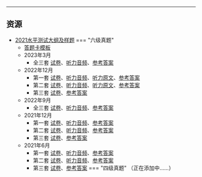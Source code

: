 

---

## 资源  
- [2021水平测试大纲及样题](https://lz.qaiu.top/parser?url=https://cqu-openlib.lanzouh.com/iOgu41uqa6ed)
=== "六级真题"
    * [答题卡模板](https://lz.qaiu.top/parser?url=https://cqu-openlib.lanzout.com/iW7Ta1v5ykqd)
    * 2023年3月  
        * 全三套 [试卷](https://lz.qaiu.top/parser?url=https://cqu-openlib.lanzout.com/izSGs1v4xk1g)、[听力音频](https://lz.qaiu.top/parser?url=https://cqu-openlib.lanzout.com/iTzFq1v4xjji)、[参考答案](https://lz.qaiu.top/parser?url=https://cqu-openlib.lanzout.com/iZKlv1v4ximf)  
    * 2022年12月  
        * 第一套 [试卷](https://lz.qaiu.top/parser?url=https://cqu-openlib.lanzout.com/ipiYA1v4wnob)、[听力音频](https://lz.qaiu.top/parser?url=https://cqu-openlib.lanzout.com/iM9T61v4wmwd)、[听力原文](https://lz.qaiu.top/parser?url=https://cqu-openlib.lanzout.com/i1jjN1v4wjsb)、[参考答案](https://lz.qaiu.top/parser?url=https://cqu-openlib.lanzout.com/iYbVM1v4wjpi)  
        * 第二套 [试卷](https://lz.qaiu.top/parser?url=https://cqu-openlib.lanzout.com/ifhQi1v4wvsd)、[听力音频](https://lz.qaiu.top/parser?url=https://cqu-openlib.lanzout.com/ixdTz1v4wuze)、[听力原文](https://lz.qaiu.top/parser?url=https://cqu-openlib.lanzout.com/isD9Y1v4wsmj)、[参考答案](https://lz.qaiu.top/parser?url=https://cqu-openlib.lanzout.com/irVyC1v4wsli)  
        * 第三套 [试卷](https://lz.qaiu.top/parser?url=https://cqu-openlib.lanzout.com/iUtLG1v4wqkf)、[参考答案](https://lz.qaiu.top/parser?url=https://cqu-openlib.lanzout.com/ip3TQ1v4wpze)  
    * 2022年9月  
        * 全三套 [试卷](https://lz.qaiu.top/parser?url=https://cqu-openlib.lanzout.com/iXXcT1v4unqb)、[听力音频](https://lz.qaiu.top/parser?url=https://cqu-openlib.lanzout.com/iw1Sj1v4unmh)、[参考答案](https://lz.qaiu.top/parser?url=https://cqu-openlib.lanzout.com/iK4LJ1v4unni)  
    * 2021年12月
        * 第一套 [试卷](https://lz.qaiu.top/parser?url=https://cqu-openlib.lanzout.com/iOcwR1v5y2aj)、[听力音频](https://lz.qaiu.top/parser?url=https://cqu-openlib.lanzout.com/ileGO1v5y27g)、[参考答案](https://lz.qaiu.top/parser?url=https://cqu-openlib.lanzout.com/iqM2b1v5y1dg)
        * 第二套 [试卷](https://lz.qaiu.top/parser?url=https://cqu-openlib.lanzout.com/io8f91v5y39e)、[听力音频](https://lz.qaiu.top/parser?url=https://cqu-openlib.lanzout.com/iwifX1v5y37c)、[参考答案](https://lz.qaiu.top/parser?url=https://cqu-openlib.lanzout.com/imGE81v5y2hg)
        * 第三套 [试卷](https://lz.qaiu.top/parser?url=https://cqu-openlib.lanzout.com/iSFew1v5y2fe)、[参考答案](https://lz.qaiu.top/parser?url=https://cqu-openlib.lanzout.com/iwpwq1v5y2cb)
    * 2021年6月
        * 第一套 [试卷](https://lz.qaiu.top/parser?url=https://cqu-openlib.lanzout.com/iggb11v5xxaj)、[听力音频](https://lz.qaiu.top/parser?url=https://cqu-openlib.lanzout.com/is90b1v5xx8h)、[参考答案](https://lz.qaiu.top/parser?url=https://cqu-openlib.lanzout.com/iC1hE1v5xweh)
        * 第二套 [试卷](https://lz.qaiu.top/parser?url=https://cqu-openlib.lanzout.com/iEpsl1v5xyje)、[听力音频](https://lz.qaiu.top/parser?url=https://cqu-openlib.lanzout.com/icjhX1v5xyhc)、[参考答案](https://lz.qaiu.top/parser?url=https://cqu-openlib.lanzout.com/i5KIy1v5xxrg)
        * 第三套 [试卷](https://lz.qaiu.top/parser?url=https://cqu-openlib.lanzout.com/i8VY21v5xxih)、[参考答案](https://lz.qaiu.top/parser?url=https://cqu-openlib.lanzout.com/iFU5n1v5xxgf)
=== "四级真题"
    （正在添加中……）  